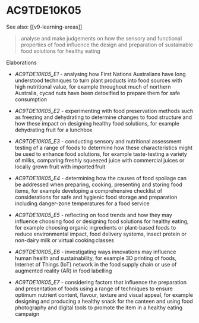 
# AC9TDE10K05 

See also: [[v9-learning-areas]]

> analyse and make judgements on how the sensory and functional properties of food influence the design and preparation of sustainable food solutions for healthy eating

Elaborations


- _AC9TDE10K05_E1_ - analysing how First Nations Australians have long understood techniques to turn plant products into food sources with high nutritional value, for example throughout much of northern Australia, cycad nuts have been detoxified to prepare them for safe consumption

- _AC9TDE10K05_E2_ - experimenting with food preservation methods such as freezing and dehydrating to determine changes to food structure and how these impact on designing healthy food solutions, for example dehydrating fruit for a lunchbox

- _AC9TDE10K05_E3_ - conducting sensory and nutritional assessment testing of a range of foods to determine how these characteristics might be used to enhance food solutions, for example taste-testing a variety of milks, comparing freshly squeezed juice with commercial juices or locally grown fruit with imported fruit

- _AC9TDE10K05_E4_ - determining how the causes of food spoilage can be addressed when preparing, cooking, presenting and storing food items, for example developing a comprehensive checklist of considerations for safe and hygienic food storage and preparation including danger-zone temperatures for a food service

- _AC9TDE10K05_E5_ - reflecting on food trends and how they may influence choosing food or designing food solutions for healthy eating, for example choosing organic ingredients or plant-based foods to reduce environmental impact, food delivery systems, insect protein or non-dairy milk or virtual cooking classes 

- _AC9TDE10K05_E6_ - investigating ways innovations may influence human health and sustainability, for example 3D printing of foods, Internet of Things (IoT) network in the food supply chain or use of augmented reality (AR) in food labelling

- _AC9TDE10K05_E7_ - considering factors that influence the preparation and presentation of foods using a range of techniques to ensure optimum nutrient content, flavour, texture and visual appeal, for example designing and producing a healthy snack for the canteen and using food photography and digital tools to promote the item in a healthy eating campaign
